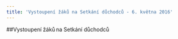 ```yaml
---
title: 'Vystoupení žáků na Setkání důchodců - 6. května 2016'
---
```


##Vystoupení žáků na Setkání důchodců
